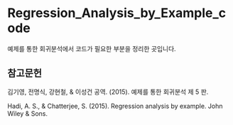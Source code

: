 # Regression_Analysis_by_Example_code

예제를 통한 회귀분석에서 코드가 필요한 부분을 정리한 곳입니다.

## 참고문헌

김기영, 전명식, 강현철, & 이성건 공역. (2015). 예제를 통한 회귀분석 제 5 판.

Hadi, A. S., & Chatterjee, S. (2015). Regression analysis by example. John Wiley & Sons.

